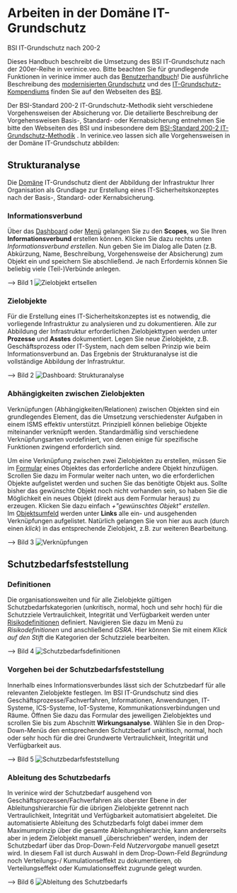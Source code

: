 # Arbeiten in der Domäne IT-Grundschutz

BSI IT-Grundschutz nach 200-2

Dieses Handbuch beschreibt die Umsetzung des BSI IT-Grundschutz nach der 200er-Reihe in verinice.veo.
Bitte beachten Sie für grundlegende Funktionen in verinice immer auch das [Benutzerhandbuch]()!
Die ausführliche Beschreibung des [modernisierten Grundschutz](https://www.bsi.bund.de/DE/Themen/Unternehmen-und-Organisationen/Standards-und-Zertifizierung/IT-Grundschutz/it-grundschutz_node.html) und des [IT-Grundschutz-Kompendiums](https://www.bsi.bund.de/DE/Themen/Unternehmen-und-Organisationen/Standards-und-Zertifizierung/IT-Grundschutz/IT-Grundschutz-Kompendium/it-grundschutz-kompendium_node.html) finden Sie auf den Webseiten des [BSI](https://www.bsi.bund.de/DE/Home/home_node.html).

Der BSI-Standard 200-2 IT-Grundschutz-Methodik sieht verschiedene Vorgehensweisen der Absicherung vor. Die detailierte Beschreibung der Vorgehensweisen Basis-, Standard- oder Kernabsicherung entnehmen Sie bitte den Webseiten des BSI und insbesondere dem [BSI-Standard 200-2 IT-Grundschutz-Methodik](https://www.bsi.bund.de/DE/Themen/Unternehmen-und-Organisationen/Standards-und-Zertifizierung/IT-Grundschutz/BSI-Standards/BSI-Standard-200-2-IT-Grundschutz-Methodik/bsi-standard-200-2-it-grundschutz-methodik_node.html) .
In verinice.veo lassen sich alle Vorgehensweisen in der Domäne IT-Grundschutz abbilden:

## Strukturanalyse
Die [Domäne](LINK) IT-Grundschutz dient der Abbildung der Infrastruktur Ihrer Organisation als Grundlage zur Erstellung eines IT-Sicherheitskonzeptes nach der Basis-, Standard- oder Kernabsicherung.

### Informationsverbund
Über das [Dashboard](LINK) oder [Menü](LINK) gelangen Sie zu den **Scopes**, wo Sie Ihren **Informationsverbund** erstellen können. Klicken Sie dazu rechts unten *Informationsverbund erstellen*. Nun geben Sie im Dialog alle Daten (z.B. Abkürzung, Name, Beschreibung, Vorgehensweise der Absicherung) zum Objekt ein und speichern Sie abschließend. Je nach Erfordernis können Sie beliebig viele (Teil-)Verbünde anlegen. 

--> Bild 1
![Zielobjekt ertsellen](LINK "Zielobjekt erstellen")

### Zielobjekte
Für die Erstellung eines IT-Sicherheitskonzeptes ist es notwendig, die vorliegende Infrastruktur zu analysieren und zu dokumentieren. Alle zur Abbildung der Infrastruktur erforderlichen Zielobjekttypen werden unter **Prozesse** und **Asstes** dokumentiert. Legen Sie neue Zielobjekte, z.B. Geschäftsprozess oder IT-System, nach dem selben Prinzip wie beim Informationsverbund an.
Das Ergebnis der Strukturanalyse ist die vollständige Abbildung der Infrastruktur.

--> Bild 2
![Dashboard: Strukturanalyse](LINK "Dashboard: Strukturanalyse")

### Abhängigkeiten zwischen Zielobjekten
Verknüpfungen (Abhängigkeiten/Relationen) zwischen Objekten sind ein grundlegendes Element, das die Umsetzung verschiedenster Aufgaben in einem ISMS effektiv unterstützt. Prinzipiell können beliebige Objekte miteinander verknüpft werden. Standardmäßig sind verschiedene Verknüpfungsarten vordefiniert, von denen einige für spezifische Funktionen zwingend erforderlich sind.


Um eine Verknüpfung zwischen zwei Zielobjekten zu erstellen, müssen Sie im [Formular](LINK) eines Objektes das erforderliche andere Objekt hinzufügen. Scrollen Sie dazu im Formular weiter nach unten, wo die erforderlichen Objekte aufgelistet werden und suchen Sie das benötigte Objekt aus. 
Sollte bisher das gewünschte Objekt noch nicht vorhanden sein, so haben Sie die Möglichkeit ein neues Objekt (direkt aus dem Formular heraus) zu erzeugen. Klicken Sie dazu einfach *+"gewünschtes Objekt" erstellen*.   
Im [Objektsumfeld](LINK) werden unter **Links** alle ein- und ausgehenden Verknüpfungen aufgelistet. Natürlich gelangen Sie von hier aus auch (durch einen *klick*) in das entsprechende Zielobjekt, z.B. zur weiteren Bearbeitung.

--> Bild 3
![Verknüpfungen](LINK "Verknüpfungen")

## Schutzbedarfsfeststellung
### Definitionen
Die organisationsweiten und für alle Zielobjekte gültigen Schutzbedarfskategorien (unkritisch, normal, hoch und sehr hoch) für die Schutzziele Vertraulichkeit, Integrität und Verfügbarkeit werden unter [Risikodefinitionen]() definiert. Navigieren Sie dazu im Menü zu *Risikodefinitionen* und anschließend *GSRA*. Hier können Sie mit einem *Klick auf den Stift* die Kategorien der Schutzziele bearbeiten.

--> Bild 4
![Schutzbedarfsdefinitionen](LINK "Schutzbedarfsdefinitionen")

### Vorgehen bei der Schutzbedarfsfeststellung 
Innerhalb eines Informationsverbundes lässt sich der Schutzbedarf für alle relevanten Zielobjekte festlegen. Im BSI IT-Grundschutz sind dies Geschäftsprozesse/Fachverfahren, Informationen, Anwendungen, IT-Systeme, ICS-Systeme, IoT-Systeme, Kommunikationsverbindungen und Räume. Öffnen Sie dazu das Formular des jeweiligen Zielobjektes und scrollen Sie bis zum Abschnitt **Wirkungsanalyse**. Wählen Sie in den Drop-Down-Menüs den entsprechenden Schutzbedarf unkritisch, normal, hoch oder sehr hoch für die drei Grundwerte Vertraulichkeit, Integrität und Verfügbarkeit aus.

--> Bild 5
![Schutzbedarfsfeststellung](LINK "Schutzbedarfsfeststellung")

### Ableitung des Schutzbedarfs
In verinice wird der Schutzbedarf ausgehend von Geschäftsprozessen/Fachverfahren als oberster Ebene in der Ableitungshierarchie für die übrigen Zielobjekte getrennt nach Vertraulichkeit, Integrität und Verfügbarkeit automatisiert abgeleitet.
Die automatisierte Ableitung des Schutzbedarfs folgt dabei immer dem Maximumprinzip über die gesamte Ableitungshierarchie, kann andererseits aber in jedem Zielobjekt manuell „überschrieben“ werden, indem der Schutzbedarf über das Drop-Down-Feld *Nutzervorgabe* manuell gesetzt wird. In diesem Fall ist durch Auswahl in dem Drop-Down-Feld *Begründung* noch Verteilungs-/ Kumulationseffekt zu dokumentieren, ob Verteilungseffekt oder Kumulationseffekt zugrunde gelegt wurden.

--> Bild 6
![Ableitung des Schutzbedarfs](LINK "Ableitung des Schutzbedarfs")

